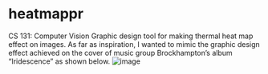 # heatmappr
CS 131: Computer Vision
Graphic design tool for making thermal heat map effect on images. 
As far as inspiration, I wanted to mimic the graphic design effect achieved on the cover of music group Brockhampton’s album “Iridescence” as shown below.
![image](https://github.com/bempong/heatmappr/assets/53280320/2c6b6dd9-4e56-4c2b-92bd-599243c6fe58)


